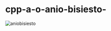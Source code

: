 # cpp-a-o-anio-bisiesto-
![aniobisiesto](https://user-images.githubusercontent.com/30559667/103056559-436d8400-456b-11eb-8aba-80d9b7fecb79.PNG)
